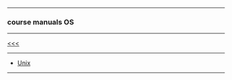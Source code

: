 
---

### course manuals OS

---

[<<<](https://github.com/ttltrk/PRG/blob/master/COUR_MAN.MD)

---

* <a href="https://github.com/ttltrk/ELSE/blob/master/SHELL/CMOS/01/UNIX.MD">Unix</a>

---
